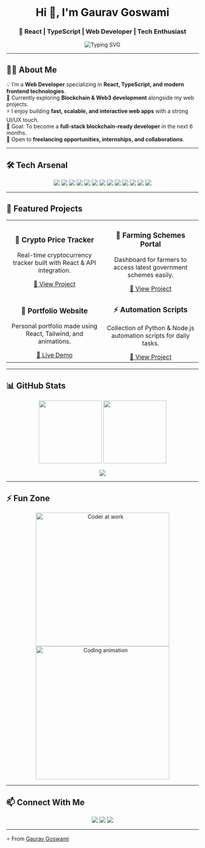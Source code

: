 <!-- Header with cool typing effect -->
<h1 align="center">Hi 👋, I'm Gaurav Goswami</h1>
<h3 align="center">🚀 React | TypeScript | Web Developer | Tech Enthusiast</h3>

<p align="center">
  <img src="https://readme-typing-svg.herokuapp.com?font=Fira+Code&size=22&pause=1000&color=0EF7D3&center=true&vCenter=true&width=600&lines=Frontend+Developer;React+%26+TypeScript+Specialist;Open+Source+Contributor;Building+Modern+Web+Applications" alt="Typing SVG" />
</p>

---

## 👨‍💻 About Me  
💡 I’m a **Web Developer** specializing in **React, TypeScript, and modern frontend technologies**.  
🌱 Currently exploring **Blockchain & Web3 development** alongside my web projects.  
⚡ I enjoy building **fast, scalable, and interactive web apps** with a strong UI/UX touch.  
🎯 Goal: To become a **full-stack blockchain-ready developer** in the next 6 months.  
💼 Open to **freelancing opportunities, internships, and collaborations**.  

---

## 🛠️ Tech Arsenal  
<p align="center">
  <!-- Languages -->
  <img src="https://img.shields.io/badge/JavaScript-FFD43B?style=for-the-badge&logo=javascript&logoColor=black" />
  <img src="https://img.shields.io/badge/TypeScript-007ACC?style=for-the-badge&logo=typescript&logoColor=white" />
  <img src="https://img.shields.io/badge/Java-E34F26?style=for-the-badge&logo=openjdk&logoColor=white" />
  
  <!-- Frontend -->
  <img src="https://img.shields.io/badge/React-61DAFB?style=for-the-badge&logo=react&logoColor=black" />
  <img src="https://img.shields.io/badge/Next.js-000000?style=for-the-badge&logo=nextdotjs&logoColor=white" />
  <img src="https://img.shields.io/badge/TailwindCSS-38B2AC?style=for-the-badge&logo=tailwindcss&logoColor=white" />
  
  <!-- Backend -->
  <img src="https://img.shields.io/badge/Node.js-339933?style=for-the-badge&logo=node.js&logoColor=white" />
  <img src="https://img.shields.io/badge/Express-000000?style=for-the-badge&logo=express&logoColor=white" />
  
  <!-- Databases -->
  <img src="https://img.shields.io/badge/MongoDB-4EA94B?style=for-the-badge&logo=mongodb&logoColor=white" />
  <img src="https://img.shields.io/badge/MySQL-005C84?style=for-the-badge&logo=mysql&logoColor=white" />
  
  <!-- Tools -->
  <img src="https://img.shields.io/badge/GitHub-181717?style=for-the-badge&logo=github&logoColor=white" />
  <img src="https://img.shields.io/badge/VSCode-0078D4?style=for-the-badge&logo=visualstudiocode&logoColor=white" />
  <img src="https://img.shields.io/badge/Postman-FF6C37?style=for-the-badge&logo=postman&logoColor=white" />
</p>

---

## 📌 Featured Projects  
<table>
  <tr>
    <td align="center" width="50%">
      <h3>🚀 Crypto Price Tracker</h3>
      <p>Real-time cryptocurrency tracker built with React & API integration.</p>
      <a href="https://github.com/your-username/crypto-tracker">🔗 View Project</a>
    </td>
    <td align="center" width="50%">
      <h3>🌱 Farming Schemes Portal</h3>
      <p>Dashboard for farmers to access latest government schemes easily.</p>
      <a href="https://github.com/your-username/farming-app">🔗 View Project</a>
    </td>
  </tr>
  <tr>
    <td align="center" width="50%">
      <h3>🎨 Portfolio Website</h3>
      <p>Personal portfolio made using React, Tailwind, and animations.</p>
      <a href="https://your-portfolio-link.com">🔗 Live Demo</a>
    </td>
    <td align="center" width="50%">
      <h3>⚡ Automation Scripts</h3>
      <p>Collection of Python & Node.js automation scripts for daily tasks.</p>
      <a href="https://github.com/your-username/automation-scripts">🔗 View Project</a>
    </td>
  </tr>
</table>

---

## 📊 GitHub Stats  
<p align="center">
  <!-- Replace 'your-username' with your actual GitHub username -->
  <img src="https://github-readme-stats.vercel.app/api?username=your-username&show_icons=true&theme=radical" height="165"/>
  <img src="https://streak-stats.demolab.com?user=your-username&theme=radical" height="165"/>
</p>

<p align="center">
  <img src="https://github-readme-stats.vercel.app/api/top-langs/?username=your-username&layout=compact&theme=radical" />
</p>

---

## ⚡ Fun Zone  
<p align="center">
  <img src="https://media.giphy.com/media/3pZipqyo1sqHDfJGtz/giphy.gif" width="350" alt="Coder at work" />
  <img src="https://media.giphy.com/media/L8K62iTDkzGX6/giphy.gif" width="350" alt="Coding animation" />
</p>

---

## 📫 Connect With Me  
<p align="center">
  <a href="https://linkedin.com/in/yourprofile" target="_blank"><img src="https://img.shields.io/badge/LinkedIn-0077B5?style=for-the-badge&logo=linkedin&logoColor=white"/></a>
  <a href="https://twitter.com/yourhandle" target="_blank"><img src="https://img.shields.io/badge/Twitter-1DA1F2?style=for-the-badge&logo=twitter&logoColor=white"/></a>
  <a href="mailto:your@email.com"><img src="https://img.shields.io/badge/Email-D14836?style=for-the-badge&logo=gmail&logoColor=white"/></a>
</p>

---

⭐️ From [Gaurav Goswami](https://github.com/your-username)
